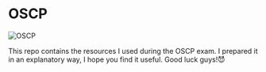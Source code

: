 # OSCP

![OSCP](https://cdn-images-1.medium.com/max/1600/1*dunp7oguHArqzlU49-GX2Q.png)

This repo contains the resources I used during the OSCP exam. I prepared it in an explanatory way, I hope you find it useful. Good luck guys!😈
